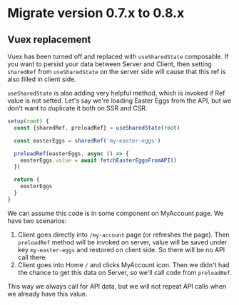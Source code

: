 # Migrate version 0.7.x to 0.8.x

## Vuex replacement <Badge text="BREAKING CHANGE" type="error"/>

Vuex has been turned off and replaced with `useSharedState` composable.
If you want to persist your data between Server and Client, then setting `sharedRef` from `useSharedState` on the server side will cause that this ref is also filled in client side.

`useSharedState` is also adding very helpful method, which is invoked if Ref value is not setted.
Let's say we're loading Easter Eggs from the API, but we don't want to duplicate it both on SSR and CSR.

```ts
setup(root) {
  const {sharedRef, preloadRef} = useSharedState(root)

  const easterEggs = sharedRef('my-easter-eggs')

  preloadRef(easterEggs, async () => {
    easterEggs.value = await fetchEasterEggsFromAPI()
  })

  return {
    easterEggs
  }
}
```

We can assume this code is in some component on MyAccount page. We have two scenarios:

1. Client goes directly into `/my-account` page (or refreshes the page). Then `preloadRef` method will be invoked on server, value will be saved under key `my-easter-eggs` and restored on client side. So there will be no API call there.
2. Client goes into Home `/` and clicks MyAccount icon. Then we didn't had the chance to get this data on Server, so we'll call code from `preloadRef`.

This way we always call for API data, but we will not repeat API calls when we already have this value.

